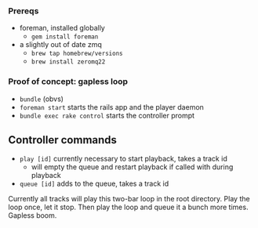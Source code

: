 ### Prereqs

* foreman, installed globally
  * `gem install foreman`
* a slightly out of date zmq
  * `brew tap homebrew/versions`
  * `brew install zeromq22`

### Proof of concept: gapless loop

* `bundle` (obvs)
* `foreman start` starts the rails app and the player daemon
* `bundle exec rake control` starts the controller prompt

## Controller commands

* `play [id]` currently necessary to start playback, takes a track id
  * will empty the queue and restart playback if called with during playback
* `queue [id]` adds to the queue, takes a track id

Currently all tracks will play this two-bar loop in the root directory.
Play the loop once, let it stop.
Then play the loop and queue it a bunch more times.
Gapless boom.
